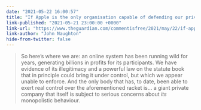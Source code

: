 ```yaml
---
date: "2021-05-22 16:00:57"
title: "If Apple is the only organisation capable of defending our privacy, it really  is time to worry"
link-published: "2021-05-21 23:00:00 +0000"
link-url: "https://www.theguardian.com/commentisfree/2021/may/22/if-apple-is-the-only-organisation-capable-of-defending-our-privacy-it-really-is-time-to-worry"
link-author: "John Naughton"
hide-from-twitter: false
---
```


> So here’s where we are: an online system has been running wild for years, generating billions in profits for its participants. We have evidence of its illegitimacy and a powerful law on the statute book that in principle could bring it under control, but which we appear unable to enforce. And the only body that has, to date, been able to exert real control over the aforementioned racket is… a giant private company that itself is subject to serious concerns about _its_ monopolistic behaviour.
